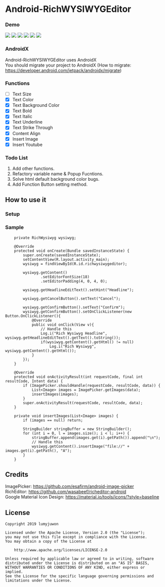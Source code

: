 # Android-RichWYSIWYGEditor
### Demo
 ![](./art/sample2.gif)
 ![](./art/sample3.gif)
 ![](./art/sample4.gif)
 ![](./art/sample5.gif)
 ![](./art/sample6.gif)
 ![](./art/sample7.gif)

### AndroidX
Android-RichWYSIWYGEditor uses AndroidX  
You should migrate your project to AndroidX (How to migrate: https://developer.android.com/jetpack/androidx/migrate)  

### Functions
- [ ] Text Size
- [x] Text Color
- [x] Text Background Color
- [x] Text Bold
- [x] Text Italic
- [x] Text Underline
- [x] Text Strike Through
- [x] Content Align
- [x] Insert Image
- [x] Insert Youtube

### Todo List
1. Add other functions.  
2. Refactory variable name & Popup Fucntions.  
3. Solve html default background color bugs.  
4. Add Function Button setting method.

## How to use it
### Setup
### Sample
```
    private RichWysiwyg wysiwyg;

    @Override
    protected void onCreate(Bundle savedInstanceState) {
        super.onCreate(savedInstanceState);
        setContentView(R.layout.activity_main);
        wysiwyg = findViewById(R.id.richwysiwygeditor);
        
        wysiwyg.getContent()
                .setEditorFontSize(18)
                .setEditorPadding(4, 0, 4, 0);
        
        wysiwyg.getHeadlineEditText().setHint("Headline");
        
        wysiwyg.getCancelButton().setText("Cancel");
        
        wysiwyg.getConfirmButton().setText("Confirm");
        wysiwyg.getConfirmButton().setOnClickListener(new Button.OnClickListener(){
            @Override
            public void onClick(View v){
                // Handle this
                Log.i("Rich Wysiwyg Headline", wysiwyg.getHeadlineEditText().getText().toString());
                if(wysiwyg.getContent().getHtml() != null)
                    Log.i("Rich Wysiwyg", wysiwyg.getContent().getHtml());
            }
        });
    }

    @Override
    protected void onActivityResult(int requestCode, final int resultCode, Intent data) {
        if (ImagePicker.shouldHandle(requestCode, resultCode, data)) {
            List<Image> images = ImagePicker.getImages(data);
            insertImages(images);
        }
        super.onActivityResult(requestCode, resultCode, data);
    }

    private void insertImages(List<Image> images) {
        if (images == null) return;

        StringBuilder stringBuffer = new StringBuilder();
        for (int i = 0, l = images.size(); i < l; i++) {
            stringBuffer.append(images.get(i).getPath()).append("\n");
            // Handle this
            wysiwyg.getContent().insertImage("file://" + images.get(i).getPath(), "A");
        }
    }
```

## Credits
ImagePicker: https://github.com/esafirm/android-image-picker  
RichEditor: https://github.com/wasabeef/richeditor-android  
Google Material Icon Design: https://material.io/tools/icons/?style=baseline

## License
```
Copyright 2019 lumyjuwon

Licensed under the Apache License, Version 2.0 (the "License");
you may not use this file except in compliance with the License.
You may obtain a copy of the License at

    http://www.apache.org/licenses/LICENSE-2.0

Unless required by applicable law or agreed to in writing, software
distributed under the License is distributed on an "AS IS" BASIS,
WITHOUT WARRANTIES OR CONDITIONS OF ANY KIND, either express or implied.
See the License for the specific language governing permissions and
limitations under the License.
```
